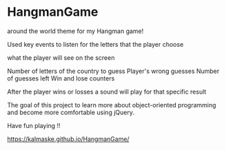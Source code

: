 # HangmanGame


around the world theme for my Hangman game!

Used key events to listen for the letters that the player choose

what the player will see on the screen

  Number of letters of the country to guess
  Player's wrong guesses 
  Number of guesses left
  Win and lose counters

After the player wins or losses a sound will play for that specific result  

The goal of this project to learn more about object-oriented programming and become more comfortable using jQuery.

Have fun playing !!

https://kalmaske.github.io/HangmanGame/
